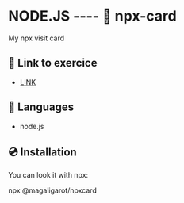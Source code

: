 # NODE.JS ---- 📇 npx-card

My npx visit card

## 🔗 Link to exercice

* [LINK](https://github.com/becodeorg/LIE-Hamilton-4.25/tree/master/01-main-course/03-the-mountain/03b-npxcard)

## 🔧 Languages 

* node.js

## 💿 Installation

You can look it with npx:

npx @magaligarot/npxcard